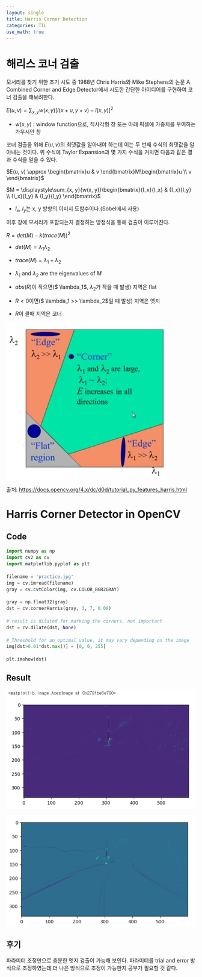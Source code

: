 ```yaml
---
layout: single
title: Harris Corner Detection
categories: TIL
use_math: true
---
```


# 해리스 코너 검출

모서리를 찾기 위한 초기 시도 중 1988년 Chris Harris와 Mike Stephens의 논문 A Combined Corner and Edge Detector에서 시도한 간단한 아이디어를 구현하여 코너 검출을 해보려한다.

$E(u, v) = \displaystyle\sum_{x, y}{w(x, y)}[I(x + u, y + v) - I(x, y)]^2$

* $w(x, y)$ : window function으로, 직사각형 창 또는 아래 픽셀에 가중치를 부여하는 가우시안 창

코너 검출을 위해 $E(u, v)$의 최댓값을 알아내야 하는데 이는 두 번째 수식의 최댓값을 알아내는 것이다. 위 수식에 Taylor Expansion과 몇 가지 수식을 거치면 다음과 같은 결과 수식을 얻을 수 있다.

$E(u, v) \approx \begin{bmatrix}u & v \end{bmatrix}M\begin{bmatrix}u \\ v \end{bmatrix}$
<br>

$M = \displaystyle\sum_{x, y}{w(x, y)}\begin{bmatrix}{I_x}{I_x} & {I_x}{I_y} \\ {I_x}{I_y} & {I_y}{I_y} \end{bmatrix}$
<br>

* $I_x$, $I_y$는 x, y 방향의 이미지 도함수이다.(Sobel에서 사용)

이후 창에 모서리가 포함되는지 결정하는 방정식을 통해 검출이 이루어진다.

$R = det(M) - k(trace(M))^2$

* $det(M) = \lambda_1 \lambda_2$
* $trace(M) = \lambda_1 + \lambda_2$
* $\lambda_1$ and $\lambda_2$ are the eigenvalues of $M$

* $abs(R)$이 작으면($ \lambda_1$, $\lambda_2$가 작을 때 발생) 지역은 flat
* $R<0$이면($ \lambda_1 >> \lambda_2$일 때 발생) 지역은 엣지
* $R$이 클때 지역은 코너

![1.png](../../images/OpenCV/Harris_Corner_Detection/harris_region.jpg)

출처: https://docs.opencv.org/4.x/dc/d0d/tutorial_py_features_harris.html

# Harris Corner Detector in OpenCV

## Code
```py
import numpy as np
import cv2 as cv
import matplotlib.pyplot as plt

filename = 'practice.jpg'
img = cv.imread(filename)
gray = cv.cvtColor(img, cv.COLOR_BGR2GRAY)

gray = np.float32(gray)
dst = cv.cornerHarris(gray, 3, 7, 0.08)

# result is dilated for marking the corners, not important
dst = cv.dilate(dst, None)

# Threshold for an optimal value, it may vary depending on the image
img[dst>0.01*dst.max()] = [0, 0, 255]

plt.imshow(dst)
```

## Result

![2.png](../../images/OpenCV/Harris_Corner_Detection/1.png)

![3.png](../../images/OpenCV/Harris_Corner_Detection/2.png)

## 후기
파라미터 조정만으로 충분한 엣지 검출이 가능해 보인다. 파라미터를 trial and error 방식으로 조정하였는데 더 나은 방식으로 조정이 가능한지 공부가 필요할 것 같다.